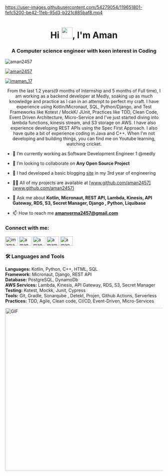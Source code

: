 


https://user-images.githubusercontent.com/54279054/119651801-fefc5200-be42-11eb-95d3-b221c885baf8.mp4


<h1 align="center">Hi <img height="35" src='https://raw.githubusercontent.com/iampavangandhi/iampavangandhi/master/gifs/Hi.gif'></img>, I'm Aman</h1>
<h3 align="center">A Computer science engineer with keen interest in Coding
</h3>

<p align="left"> <img src="https://komarev.com/ghpvc/?username=aman2457&label=Profile%20views&color=0e75b6&style=flat" alt="aman2457" /> </p>

<p align="left"> <a href="https://github.com/ryo-ma/github-profile-trophy"><img src="https://github-profile-trophy.vercel.app/?username=aman2457" alt="aman2457" /></a> </p>

<p align="left"> <a href="https://twitter.com/imaman_17" target="blank"><img src="https://img.shields.io/twitter/follow/imaman_17?logo=twitter&style=for-the-badge" alt="imaman_17" /></a> </p>
<p align="center">
From the last 1.2 years(9 months of Internship and 5 months of Full time), I am working as a backend developer at Medly, soaking up as much knowledge and practice as I can in an attempt to perfect my craft. I have experience using Kotlin/Micronaut, SQL, Python/Django, and Test Frameworks like Kotest / MockK/ JUnit, Practices like TDD, Clean Code, Event Driven Architecture, Micro-Service and I've just started diving into lambda functions, kinesis stream, and S3 storage on AWS. I have also experience developing REST APIs using the Spec First Approach. I also have quite a bit of experience coding in Java and C++.
When I'm not developing and building things, you can find me on Youtube learning, watching cricket.

- 🔭 I’m currently working as Software Development Engineer 1 @medly

- 👯 I’m looking to collaborate on **Any Open Source Project**

- 🤝 I had developed a basic blogging [site](aapanbihar.herokuapp.com) in my 3rd year of engineering

- 👨‍💻 All of my projects are available at [www.github.com/aman2457](www.github.com/aman2457)

- 💬 Ask me about **Kotlin, Micronaut, REST API, Lambda, Kinesis, API Gateway, RDS, S3, Secret Manager, Django , Python, Liquibase**

- 📫 How to reach me **amanverma2457@gmail.com**

<p align="left">
<h3 align="left">Connect with me:</h3>
<a href="https://twitter.com/imaman_17" target="blank"><img align="center" src="https://uxwing.com/wp-content/themes/uxwing/download/brands-and-social-media/twitter-app-icon.svg" alt="imaman_17" height="30" width="40" /></a>
<a href="https://linkedin.com/in/aman2457" target="blank"><img align="center" src="https://uxwing.com/wp-content/themes/uxwing/download/brands-and-social-media/linkedin-app-icon.svg" alt="aman2457" height="30" width="40" /></a>
<a href="https://stackoverflow.com/users/aman2457" target="blank"><img align="center" src="https://uxwing.com/wp-content/themes/uxwing/download/brands-and-social-media/stackoverflow-color-icon.svg" alt="aman2457" height="30" width="40" /></a>
<a href="https://www.hackerrank.com/amamverma2457" target="blank"><img align="center" src="https://cdn4.iconfinder.com/data/icons/logos-and-brands/512/160_Hackerrank_logo_logos-512.png" alt="amamverma2457" height="30" width="40" /></a>
<a href="https://auth.geeksforgeeks.org/user/amanverma2457" target="blank"><img align="center" src="https://media.geeksforgeeks.org/wp-content/cdn-uploads/gfg_200x200-min.png" alt="amanverma2457" height="30" width="40" /></a>
</p>


### 🛠 Languages and Tools

<b>Languages:</b> Kotlin, Python, C++, HTML, SQL
<br>
<b>Framework:</b> Micronaut, Django, REST API
<br>
<b>Database:</b> PostgreSQL, DynamoDb
<br>
<b>AWS Services:</b> Lambda, Kinesis, API Gateway, RDS, S3, Secret Manager
<br>
<b>Testing:</b> Kotest, Mockk, Junit, Cypress
<br>
<b>Tools:</b> Git, Gradle, Sonarqube , Detekt, Projen, Github Actions, Serverless
<br>
<b>Practices:</b> TDD, Agile, Clean code, CI/CD, Event-Driven, Micro-Services

<div>

<img align="center" alt="GIF" src="https://media.giphy.com/media/h408T6Y5GfmXBKW62l/giphy.gif" width="750" height="520" /></div>
